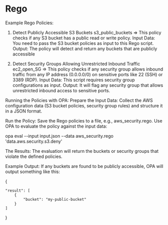 # Rego
Example Rego Policies:
1. Detect Publicly Accessible S3 Buckets
s3_public_buckets => This policy checks if any S3 bucket has a public read or write policy.
Input Data: You need to pass the S3 bucket policies as input to this Rego script.
Output: The policy will detect and return any buckets that are publicly accessible

2. Detect Security Groups Allowing Unrestricted Inbound Traffic
ec2_open_SG => This policy checks if any security group allows inbound traffic from any IP address (0.0.0.0/0) on sensitive ports like 22 (SSH) or 3389 (RDP).
Input Data: This script requires security group configurations as input.
Output: It will flag any security group that allows unrestricted inbound access to sensitive ports.

Running the Policies with OPA:
Prepare the Input Data: Collect the AWS configuration data (S3 bucket policies, security group rules) and structure it in a JSON format.

Run the Policy:
Save the Rego policies to a file, e.g., aws_security.rego.
Use OPA to evaluate the policy against the input data:

opa eval --input input.json --data aws_security.rego 'data.aws.security.s3.deny'

The Results:
The evaluation will return the buckets or security groups that violate the defined policies.

Example Output:
If any buckets are found to be publicly accessible, OPA will output something like this:

{
    
    "result": [
        {
            "bucket": "my-public-bucket"
        }
    ] 
    
}
